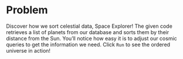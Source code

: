 # Problem
Discover how we sort celestial data, Space Explorer! The given code retrieves a list of planets from our database and sorts them by their distance from the Sun. You’ll notice how easy it is to adjust our cosmic queries to get the information we need. Click `Run` to see the ordered universe in action!
